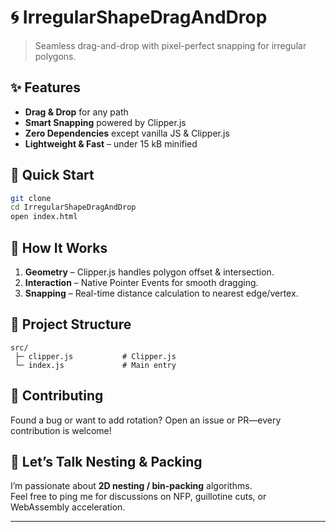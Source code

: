 # 🌀 IrregularShapeDragAndDrop
> Seamless drag-and-drop with pixel-perfect snapping for irregular polygons.

## ✨ Features
- **Drag & Drop** for any path  
- **Smart Snapping** powered by Clipper.js  
- **Zero Dependencies** except vanilla JS & Clipper.js  
- **Lightweight & Fast** – under 15 kB minified  

## 🏁 Quick Start
```bash
git clone
cd IrregularShapeDragAndDrop
open index.html
```

## 🧩 How It Works
1. **Geometry** – Clipper.js handles polygon offset & intersection.  
2. **Interaction** – Native Pointer Events for smooth dragging.  
3. **Snapping** – Real-time distance calculation to nearest edge/vertex.

## 📁 Project Structure
```
src/
 ├─ clipper.js           # Clipper.js 
 └─ index.js             # Main entry
```

## 🤝 Contributing
Found a bug or want to add rotation? Open an issue or PR—every contribution is welcome!

## 💬 Let’s Talk Nesting & Packing
I’m passionate about **2D nesting / bin-packing** algorithms.  
Feel free to ping me for discussions on NFP, guillotine cuts, or WebAssembly acceleration.

---
